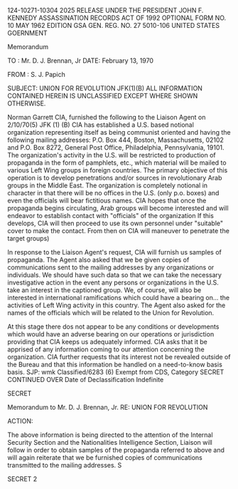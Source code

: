 124-10271-10304 2025 RELEASE UNDER THE PRESIDENT JOHN F. KENNEDY ASSASSINATION RECORDS ACT OF 1992
OPTIONAL FORM NO. 10
MAY 1962 EDITION
GSA GEN. REG. NO. 27
5010-106
UNITED STATES GOERNMENT

Memorandum

TO : Mr. D. J. Brennan, Jr DATE: February 13, 1970

FROM : S. J. Papich

SUBJECT: UNION FOR REVOLUTION JFK(1)(B)
ALL INFORMATION CONTAINED
HEREIN IS UNCLASSIFIED EXCEPT
WHERE SHOWN OTHERWISE.

Norman Garrett CIA, furnished the following to the
Liaison Agent on 2/10/70(5)
JFK (1) (B)
CIA has established a U.S. based notional organization
representing itself as being communist oriented and having the
following mailing addresses: P.O. Box 444, Boston, Massachusetts,
02102 and P.O. Box 8272, General Post Office, Philadelphia,
Pennsylvania, 19101. The organization's activity in the U.S.
will be restricted to production of propaganda in the form of
pamphlets, etc., which material will be mailed to various Left
Wing groups in foreign countries. The primary objective of
this operation is to develop penetrations and/or sources in
revolutionary Arab groups in the Middle East. The organization
is completely notional in character in that there will be no
offices in the U.S. (only p.o. boxes) and even the officials
will bear fictitious names. CIA hopes that once the propaganda
begins circulating, Arab groups will become interested and will
endeavor to establish contact with "officials" of the organization
If this develops, CIA will then proceed to use its own personnel
under "suitable" cover to make the contact. From then on CIA
will maneuver to penetrate the target groups)

In response to the Liaison Agent's request, CIA will
furnish us samples of propaganda. The Agent also asked that we
be given copies of communications sent to the mailing addresses
by any organizations or individuals. We should have such data
so that we can take the necessary investigative action in the
event any persons or organizations in the U.S. take an interest
in the captioned group. We, of course, will also be interested
in international ramifications which could have a bearing on...
the activities of Left Wing activity in this country. The Agent
also asked for the names of the officials which will be related
to the Union for Revolution.

At this stage there dos not appear to be any conditions
or developments which would have an adverse bearing on our
operations or jurisdiction providing that CIA keeps us adequately
informed. CIA asks that it be apprised of any information coming
to our attention concerning the organization. CIA further requests
that its interest not be revealed outside of the Bureau and that
this information be handled on a need-to-know basis basis.
SJP: wmk Classified/6283
(6)
Exempt from CDS, Category SECRET CONTINUED OVER
Date of Declassification Indefinite

SECRET

Memorandum to Mr. D. J. Brennan, Jr.
RE: UNION FOR REVOLUTION

ACTION:

The above information is being directed to the
attention of the Internal Security Section and the
Nationalities Intelligence Section, Liaison will follow
in order to obtain samples of the propaganda referred to
above and will again reiterate that we be furnished copies
of communications transmitted to the mailing addresses. S

SECRET
2

